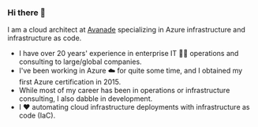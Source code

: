 ### Hi there 👋

I am a cloud architect at [Avanade](https://www.avanade.com/en-us/technologies/azure) specializing in Azure infrastructure and infrastructure as code.


- I have over 20 years' experience in enterprise IT :man_technologist: operations and consulting to large/global companies.
- I've been working in Azure :cloud: for quite some time, and I obtained my first Azure certification in 2015.
- While most of my career has been in operations or infrastructure consulting, I also dabble in development.
- I :hearts: automating cloud infrastructure deployments with infrastructure as code (IaC).

<!--
![](https://github-readme-stats.vercel.app/api?username=mbakunas&count_private=true&show_icons=true&theme=tokyonight)


**mbakunas/mbakunas** is a ✨ _special_ ✨ repository because its `README.md` (this file) appears on your GitHub profile.

Here are some ideas to get you started:

- 🔭 I’m currently working on ...
- 🌱 I’m currently learning ...
- 👯 I’m looking to collaborate on ...
- 🤔 I’m looking for help with ...
- 💬 Ask me about ...
- 📫 How to reach me: ...
- 😄 Pronouns: ...
- ⚡ Fun fact: ...
-->
